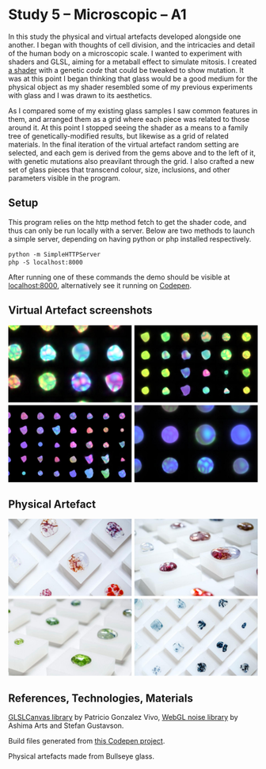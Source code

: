 # Study 5 – Microscopic – A1

In this study the physical and virtual artefacts developed alongside one another. I began with thoughts of cell division, and the intricacies and detail of the human body on a microscopic scale. I wanted to experiment with shaders and GLSL, aiming for a metaball effect to simulate mitosis. I created [a shader](https://codepen.io/pouretrebelle/project/editor/ccd13d57185847e2b61fc48fe597a8a8/AKJBKX/) with a genetic _code_ that could be tweaked to show mutation. It was at this point I began thinking that glass would be a good medium for the physical object as my shader resembled some of my previous experiments with glass and I was drawn to its aesthetics.

As I compared some of my existing glass samples I saw common features in them, and arranged them as a grid where each piece was related to those around it. At this point I stopped seeing the shader as a means to a family tree of genetically-modified results, but likewise as a grid of related materials. In the final iteration of the virtual artefact random setting are selected, and each gem is derived from the gems above and to the left of it, with genetic mutations also preavilant through the grid. I also crafted a new set of glass pieces that transcend colour, size, inclusions, and other parameters visible in the program.

## Setup

This program relies on the http method fetch to get the shader code, and thus can only be run locally with a server. Below are two methods to launch a simple server, depending on having python or php installed respectively.

```
python -m SimpleHTTPServer
php -S localhost:8000
```

After running one of these commands the demo should be visible at [localhost:8000](localhost:8000), alternatively see it running on [Codepen](https://codepen.io/pouretrebelle/project/full/3ca8f0f155cdf231996c36abfee72c56/AkmQqZ/).

## Virtual Artefact screenshots

![Screenshots](/5-microscopic/thumbnails/virtual.jpg?raw=true)

## Physical Artefact

![Photos](/5-microscopic/thumbnails/physical.jpg?raw=true)

## References, Technologies, Materials

[GLSLCanvas library](https://github.com/patriciogonzalezvivo/glslCanvas/) by Patricio Gonzalez Vivo, [WebGL noise library](https://github.com/ashima/webgl-noise) by Ashima Arts and Stefan Gustavson.

Build files generated from [this Codepen project](https://codepen.io/pouretrebelle/project/editor/3ca8f0f155cdf231996c36abfee72c56/AkmQqZ/).

Physical artefacts made from Bullseye glass.

